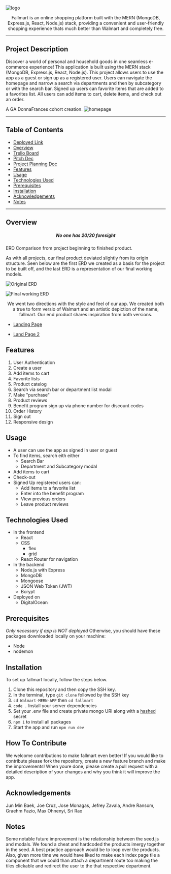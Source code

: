 ![logo](https://i.imgur.com/sy3aUK6.png)

<p align="center">Fallmart is an online shopping platform built with the MERN (MongoDB, Express.js, React, Node.js) stack, providing a convenient and user-friendly shopping experience thats much better than Walmart and completely free.</p>

___
## Project Description
Discover a world of personal and household goods in one seamless e-commerce experience! This application is built using the MERN stack (MongoDB, Express.js, React, Node.js). This project allows users to use the app as a guest or sign up as a registered user. Users can navigate the homepage and narrow a search via departments and then by subcategory or with the search bar. Signed up users can favorite items that are added to a favorites list. All users can add items to cart, delete items, and check out an order. 

A GA DonnaFrances cohort creation.
![homepage](https://i.imgur.com/VKPqxQZ.png)


___
## Table of Contents
- [Deployed Link](fallmart.jefreyzavala.me)
- [Overview](#overview)
- [Trello Board](https://trello.com/b/UEHNvPzS/walmart)
- [Pitch Dec](https://docs.google.com/presentation/d/1zLbUtjdnLn8FDhdMuW9853M0LjZK9JoiMzNT_CNWAtQ/edit#slide=id.p)
- [Project Planning Doc](https://docs.google.com/document/d/1hgBN9EicBrrDl1_ha_jUUNqf2T1wqtRs69fWTLwznjU/edit#heading=h.k1sv9hcat1s)
- [Features](#features)
- [Usage](#usage)
- [Technologies Used](#technologies-used)
- [Prerequisites](#prerequisites)
- [Installation](#installation)
- [Acknowledgements](#acknowledgements)
- [Notes](#notes)
___
## Overview
<h5 align="center">No one has 20/20 foresight</h5>

ERD Comparison from project beginning to finished product.

As with all projects, our final product deviated slightly from its origin structure. Seen below are the first ERD we created as a basis for the project to be built off, and the last ERD is a representation of our final working models.

![Original ERD](https://i.imgur.com/Rzzsms6.jpg)

![Final working ERD](https://i.imgur.com/s4IvamP.png)

<p align="center">We went two directions with the style and feel of our app. We created both a true to form versio of Walmart and an artistic depiction of the name, fallmart. Our end product shares inspiration from both versions. </p>

+ [Landing Page](https://i.imgur.com/0oyudGJ.png)

+ [Land Page 2](https://i.imgur.com/FYvydkW.png)

## Features
1. User Authentication 
2. Create a user
3. Add items to cart
4. Favorite lists
5. Product catelog
6. Search via search bar or department list modal
7. Make "purchase"
8. Product reviews
9. Benefit program sign up via phone number for discount codes
10. Order History
11. Sign out
12. Responsive design

## Usage
+ A user can use the app as signed in user or guest
+ To find items, search eith either
    - Search Bar
    - Department and Subcategory modal
+ Add items to cart
+ Check-out
+ Signed Up registered users can: 
    - Add items to a favorite list
    - Enter into the benefit program 
    - View previous orders
    - Leave product reviews

## Technologies Used 
+ In the frontend
    - React 
    - CSS 
        * flex
        * grid
    - React Router for navigation 
+ In the backend
    - Node.js with Express 
    - MongoDB
    - Mongoose
    - JSON Web Token (JWT)
    - Bcrypt
+ Deployed on
    - DigitalOcean

## Prerequisites 
*Only necessary if app is NOT deployed* Otherwise, you should have these packages downloaded locally on your machine: 
+ Node
+ nodemon

## Installation
To set up fallmart locally, follow the steps below. 
1. Clone this repository and then copy the SSH key.
2. In the terminal, type `git clone` followed by the SSH key
3. `cd Walmart-MERN-APP` then `cd fallmart`
4. `code .`
Install your server dependencies
5. Set your .env file and create private mongo URI along with a [hashed](https://emn178.github.io/online-tools/sha256.html) secret
6. `npm i` to install all packages
7. Start the app and run `npm run dev`

## How To Contribute
We welcome contributions to make fallmart even better! If you would like to contribute please fork the repository, create a new feature branch and make the improvements! When youre done, please create a pull request with a detailed description of your changes and why you think it will improve the app. 

## Acknowledgements
Jun Min Baek,
Joe Cruz,
Jose Monagas, 
Jefrey Zavala,
Andre Ransom, 
Graehm Fazio, 
Max Ohnenyi,
Sri Rao 

## Notes
Some notable future improvement is the relationship between the seed.js and modals. We found a cheat and hardcoded the products imergy together in the seed. A best practice approach would be to loop over the products. Also, given more time we would have liked to make each index page tile a component that we could than attach a department route too making the tiles clickable and redirect the user to the that respective department. 